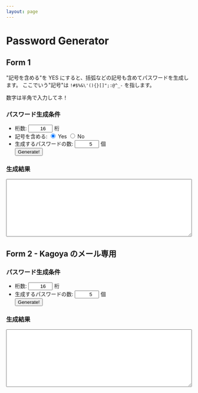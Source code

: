 ```yaml
---
layout: page
---
```


# Password Generator

## Form 1

"記号を含める"を YES にすると、括弧などの記号も含めてパスワードを生成します。
ここでいう"記号"は `!#$%&\'(){}[]";:@^_-` を指します。


数字は半角で入力してネ！

<form>
    <section>
        <h3>パスワード生成条件</h3>
        <ul>
            <li>
                桁数:
                <input type="number" id="digits" min="1" step="1" value="16" style="text-align:right;width:5em;" /> 桁
            </li>
            <li>
                記号を含める:
                <label><input type="radio" name="complex" value="1" checked="checked" /> Yes</label>
                <label><input type="radio" name="complex" value="0" /> No</label>
            </li>
            <li>
                生成するパスワードの数: <input type="number" id="count" value="5" min="1" step="1" style="text-align:right;width:5em;" /> 個                
            </li>
            <input type="button" value="Generate!" onclick="getPassword();" />
        </ul>
    </section>
    <section>
        <h3>生成結果</h3>
        <textarea rows="10" cols="20" id="result" style="width:100%;"></textarea>
    </section>
</form>
    
    
<script>
function getPassword() {
	var length = document.getElementById("digits").value;
    if (!length.match(/^[1-9][0-9]*$/)) {
        document.getElementById("result").value = "桁数を正しく入力してください。";
        return;
    }
    var count = document.getElementById("count").value;
    if (!count.match(/^[1-9][0-9]*$/)) {
        document.getElementById("result").value = "個数を正しく入力してください。";
        return;
    }

    var len = parseInt(length);
    var cnt = parseInt(count);
    
    var complexRadios = document.getElementsByName("complex");
    var complex;
    for (var i = 0; i < complexRadios.length; i++) {
        if (complexRadios[i].checked) {
            complex = i;
        }
    }
    var seed1 = '01234567890abcdefghijklmnopqrstuvwxyzABCDEFGHIJKLMNOPQRSTUVWXYZ';
    var seed2 = '!#$%&\'(){}[]";:@^_-';
    var seed = '';
    seed = (complex == 0) ? seed1 + seed2 : seed1;
    var pwd = '', pwds = '';
    var i = 0, j = 0;
    for (i = 0; i < cnt; i++) {
        pwd = '';
        for (j = 0; j < len; j++) {
            pwd += seed[Math.floor(Math.random() * seed.length)];
        }
        pwds += pwd + "\n";
    }
    document.getElementById("result").value = pwds;
}
</script>

## Form 2 - Kagoya のメール専用
<script>
    var SMALL_LETTERS = "abcdefthijklmnopqrstuvwxyz"
    var LARGE_LETTERS = "ABCDEFGHIJKLMNOPQRSTUVWXYZ"
    var NUMBER_LETTERS = "0123456789"
    var SPECIAL_LETTERS = "#%=-+:?_<>[]{}()^!,."
    var AVAILABLE_LETTERS =
        SMALL_LETTERS + LARGE_LETTERS + NUMBER_LETTERS + SPECIAL_LETTERS

    /**
     * a から z までの半角英小文字
     * A から Z までの半角英大文字
     * 0 から 9 までの半角数字
     * 一部の半角記号（#%=-+:?_<>[]{}()^!,.）
     * 16文字
     */
    function generate() {
        var index;
        var password;
        do {
            password = ""
            for (i = 0; i <= 15; ++i) {
                do {
                    index = Math.floor(Math.random() * AVAILABLE_LETTERS.length)
                } while (index == AVAILABLE_LETTERS.length)
                password += AVAILABLE_LETTERS[index]
            }
        } while (!isValidPassword(password))
        return password
    }

    function isValidPassword(password) {
        if (password.length != 16) return false
        if (Array.from(new Set(password.split(''))).length != 16) return false
	
        var charTypeArray = [
	    SMALL_LETTERS, LARGE_LETTERS, NUMBER_LETTERS, SPECIAL_LETTERS
	]
        char_type_loop: for (charTypeIndex in charTypeArray) {
	    var str = charTypeArray[charTypeIndex]
            var count = 0
            for (charIndex in str) {
	        var c = str[charIndex]
                if (password.includes(c)) {
                    if (++count == 2) {
		        break char_type_loop;
		    }
		}
            }
	    
            return false
        }

        return true
    }
    
    function generatePassword() {
	var length = document.getElementById("password_length").value;
    if (!length.match(/^[1-9][0-9]*$/)) {
        document.getElementById("generated_password").value = "桁数を正しく入力してください。";
        return;
    }
    var count = document.getElementById("password_count").value;
    if (!count.match(/^[1-9][0-9]*$/)) {
        document.getElementById("generated_password").value = "個数を正しく入力してください。";
        return;
    }

    var len = parseInt(length);
    var cnt = parseInt(count);
   
    for (i = 0; i < cnt; i++) {
        pwd = '';
        for (j = 0; j < len; j++) {
            pwd += generate();
        }
        pwds += pwd + "\n";
    }
    document.getElementById("generated_password").value = pwds;
    }
</script>

<form>
    <section>
        <h3>パスワード生成条件</h3>
        <ul>
            <li>
                桁数: <input type="number" id="password_length" min="1" step="1" value="16" style="text-align:right;width:5em;" /> 桁
            </li>
            <li>
                生成するパスワードの数: <input type="number" id="password_count" value="5" min="1" step="1" style="text-align:right; width:5em;" /> 個                
            </li>
            <input type="button" value="Generate!" onclick="generatePassword();" />
        </ul>
    </section>
    <section>
        <h3>生成結果</h3>
        <textarea rows="10" cols="20" id="generated_password" style="width:100%;"></textarea>
    </section>
</form>


